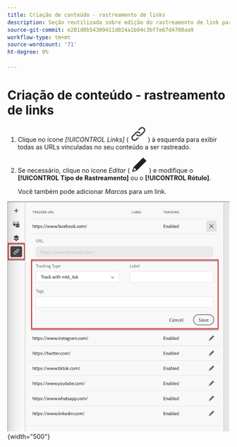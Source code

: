```yaml
---
title: Criação de conteúdo - rastreamento de links
description: Seção reutilizada sobre edição do rastreamento de link para criação de conteúdo
source-git-commit: e201d0b54309411d024a1b04c3bf7e67d4700aa9
workflow-type: tm+mt
source-wordcount: '71'
ht-degree: 0%

---
```


# Criação de conteúdo - rastreamento de links

1. Clique no ícone _[!UICONTROL Links]_ ( ![Ícone Mostrar links](../assets/do-not-localize/icon-links.svg) ) à esquerda para exibir todas as URLs vinculadas no seu conteúdo a ser rastreado.

1. Se necessário, clique no ícone _Editar_ ( ![Editar ícone](../user/assets/do-not-localize/icon-edit.svg) ) e modifique o **[!UICONTROL Tipo de Rastreamento]** ou o **[!UICONTROL Rótulo]**.

   Você também pode adicionar _Marcas_ para um link.

![Clique no ícone Editar para acessar o rastreamento de links](../assets/content-design-shared/visual-designer-links.png){width="500"}